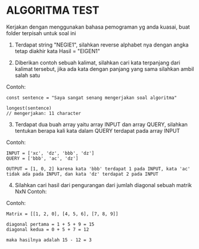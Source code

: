 # ALGORITMA TEST

Kerjakan dengan menggunakan bahasa pemograman yg anda kuasai, buat folder terpisah untuk soal ini

1. Terdapat string "NEGIE1", silahkan reverse alphabet nya dengan angka tetap diakhir kata Hasil = "EIGEN1"

2. Diberikan contoh sebuah kalimat, silahkan cari kata terpanjang dari kalimat tersebut, jika ada kata dengan panjang yang sama silahkan ambil salah satu

Contoh:

```
const sentence = "Saya sangat senang mengerjakan soal algoritma"

longest(sentence)
// mengerjakan: 11 character
```

3. Terdapat dua buah array yaitu array INPUT dan array QUERY, silahkan tentukan berapa kali kata dalam QUERY terdapat pada array INPUT

Contoh:

```
INPUT = ['xc', 'dz', 'bbb', 'dz']
QUERY = ['bbb', 'ac', 'dz']

OUTPUT = [1, 0, 2] karena kata 'bbb' terdapat 1 pada INPUT, kata 'ac' tidak ada pada INPUT, dan kata 'dz' terdapat 2 pada INPUT
```

4. Silahkan cari hasil dari pengurangan dari jumlah diagonal sebuah matrik NxN Contoh:

Contoh:

```
Matrix = [[1, 2, 0], [4, 5, 6], [7, 8, 9]]

diagonal pertama = 1 + 5 + 9 = 15
diagonal kedua = 0 + 5 + 7 = 12

maka hasilnya adalah 15 - 12 = 3
```
